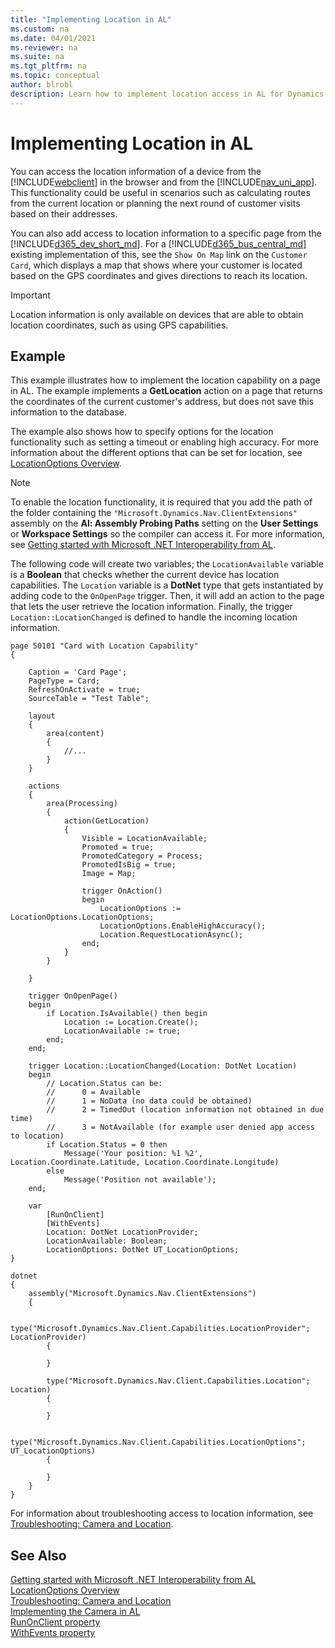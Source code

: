 ```yaml
---
title: "Implementing Location in AL"
ms.custom: na
ms.date: 04/01/2021
ms.reviewer: na
ms.suite: na
ms.tgt_pltfrm: na
ms.topic: conceptual
author: blrobl
description: Learn how to implement location access in AL for Dynamics 365 Business Central. Enhance your app with GPS capabilities for better customer service.
---
```


# Implementing Location in AL
You can access the location information of a device from the [!INCLUDE[webclient](includes/webclient.md)] in the browser and from the [!INCLUDE[nav_uni_app](includes/nav_uni_app_md.md)]. This functionality could be useful in scenarios such as calculating routes from the current location or planning the next round of customer visits based on their addresses.

You can also add access to location information to a specific page from the [!INCLUDE[d365_dev_short_md](includes/d365_dev_short_md.md)].
For a [!INCLUDE[d365_bus_central_md](includes/d365_bus_central_md.md)] existing implementation of this, see the `Show On Map` link on the `Customer Card`, which displays a map that shows where your customer is located based on the GPS coordinates and gives directions to reach its location. 

> [!IMPORTANT]  
> Location information is only available on devices that are able to obtain location coordinates, such as using GPS capabilities. 

## Example
This example illustrates how to implement the location capability on a page in AL. The example implements a **GetLocation** action on a page that returns the coordinates of the current customer's address, but does not save this information to the database. 

The example also shows how to specify options for the location functionality such as setting a timeout or enabling high accuracy. For more information about the different options that can be set for location, see [LocationOptions Overview](devenv-location-options.md). 

> [!NOTE]
> To enable the location functionality, it is required that you add the path of the folder containing the `"Microsoft.Dynamics.Nav.ClientExtensions"` assembly on the **Al: Assembly Probing Paths** setting on the **User Settings** or **Workspace Settings** so the compiler can access it. For more information, see [Getting started with Microsoft .NET Interoperability from AL](devenv-get-started-call-dotnet-from-al.md).

The following code will create two variables; the `LocationAvailable` variable is a **Boolean** that checks whether the current device has location capabilities. The `Location` variable is a **DotNet** type that gets instantiated by adding code to the `OnOpenPage` trigger. Then, it will add an action to the page that lets the user retrieve the location information. Finally, the trigger `Location::LocationChanged` is defined to handle the incoming location information.  


```AL
page 50101 "Card with Location Capability"
{

    Caption = 'Card Page';
    PageType = Card;
    RefreshOnActivate = true;
    SourceTable = "Test Table";

    layout
    {
        area(content)
        {
            //...
        }
    }

    actions
    {
        area(Processing)
        {
            action(GetLocation)
            {
                Visible = LocationAvailable;
                Promoted = true;
                PromotedCategory = Process;
                PromotedIsBig = true;
                Image = Map;

                trigger OnAction()
                begin
                    LocationOptions := LocationOptions.LocationOptions;
                    LocationOptions.EnableHighAccuracy();
                    Location.RequestLocationAsync();
                end;
            }
        }

    }

    trigger OnOpenPage()
    begin
        if Location.IsAvailable() then begin
            Location := Location.Create();
            LocationAvailable := true;
        end;
    end;

    trigger Location::LocationChanged(Location: DotNet Location)
    begin
        // Location.Status can be: 
        //      0 = Available 
        //      1 = NoData (no data could be obtained)
        //      2 = TimedOut (location information not obtained in due time)
        //      3 = NotAvailable (for example user denied app access to location)
        if Location.Status = 0 then
            Message('Your position: %1 %2', Location.Coordinate.Latitude, Location.Coordinate.Longitude)
        else
            Message('Position not available');
    end;

    var
        [RunOnClient]
        [WithEvents]
        Location: DotNet LocationProvider;
        LocationAvailable: Boolean;
        LocationOptions: DotNet UT_LocationOptions;
}

dotnet
{
    assembly("Microsoft.Dynamics.Nav.ClientExtensions")
    {

        type("Microsoft.Dynamics.Nav.Client.Capabilities.LocationProvider"; LocationProvider)
        {

        }

        type("Microsoft.Dynamics.Nav.Client.Capabilities.Location"; Location)
        {

        }

        type("Microsoft.Dynamics.Nav.Client.Capabilities.LocationOptions"; UT_LocationOptions)
        {

        }
    }
}
``` 

For information about troubleshooting access to location information, see [Troubleshooting: Camera and Location](/dynamics365/business-central/ui-troubleshooting-camera-location).

## See Also  
[Getting started with Microsoft .NET Interoperability from AL](devenv-get-started-call-dotnet-from-al.md)  
 [LocationOptions Overview](devenv-location-options.md)   
 [Troubleshooting: Camera and Location](/dynamics365/business-central/ui-troubleshooting-camera-location)  
 [Implementing the Camera in AL](devenv-implement-camera-al.md)    
 [RunOnClient property](./properties/devenv-properties.md)  
 [WithEvents property](./properties/devenv-properties.md)  
 <!--
 [Developing for the Business Central Mobile App](devenv-developing-for-the-business-central-mobile-app.md)   
 [Differences and Limitations When Developing Pages for the Business Central Mobile App](devenv-differences-and-limitations-developing-pages-business-central-mobile-app.md)-->
